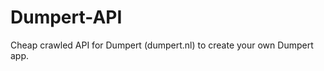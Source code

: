 Dumpert-API
===========

Cheap crawled API for Dumpert (dumpert.nl) to create your own Dumpert app.
